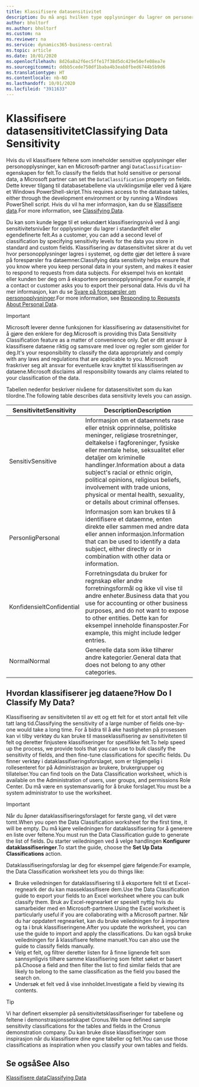 ```yaml
---
title: Klassifisere datasensitivitet
description: Du må angi hvilken type opplysninger du lagrer om personer slik at du kan svare på forespørsler fra dataemner.
author: bholtorf
ms.author: bholtorf
ms.custom: na
ms.reviewer: na
ms.service: dynamics365-business-central
ms.topic: article
ms.date: 10/01/2020
ms.openlocfilehash: 8d26a8a2f6ec5ffe17f38d5dc429e50efe08ea7e
ms.sourcegitcommit: ddbb5cede750df1baba4b3eab8fbed6744b5b9d6
ms.translationtype: HT
ms.contentlocale: nb-NO
ms.lasthandoff: 10/01/2020
ms.locfileid: "3911633"
---
```

# <a name="classifying-data-sensitivity"></a><span data-ttu-id="2379a-103">Klassifisere datasensitivitet</span><span class="sxs-lookup"><span data-stu-id="2379a-103">Classifying Data Sensitivity</span></span>
<span data-ttu-id="2379a-104">Hvis du vil klassifisere feltene som inneholder sensitive opplysninger eller personopplysninger, kan en Microsoft-partner angi ```DataClassification```-egenskapen for felt.</span><span class="sxs-lookup"><span data-stu-id="2379a-104">To classify the fields that hold sensitive or personal data, a Microsoft partner can set the ```DataClassification``` property on fields.</span></span> <span data-ttu-id="2379a-105">Dette krever tilgang til databasetabellene via utviklingsmiljø eller ved å kjøre et Windows PowerShell-skript.</span><span class="sxs-lookup"><span data-stu-id="2379a-105">This requires access to the database tables, either through the development environment or by running a Windows PowerShell script.</span></span> <span data-ttu-id="2379a-106">Hvis du vil ha mer informasjon, kan du se [Klassifisere data](/dynamics365/business-central/dev-itpro/developer/devenv-classifying-data).</span><span class="sxs-lookup"><span data-stu-id="2379a-106">For more information, see [Classifying Data](/dynamics365/business-central/dev-itpro/developer/devenv-classifying-data).</span></span>  

<span data-ttu-id="2379a-107">Du kan som kunde legge til et sekundært klassifiseringsnivå ved å angi sensitivitetsnivåer for opplysninger du lagrer i standardfelt eller egendefinerte felt.</span><span class="sxs-lookup"><span data-stu-id="2379a-107">As a customer, you can add a second level of classification by specifying sensitivity levels for the data you store in standard and custom fields.</span></span> <span data-ttu-id="2379a-108">Klassifisering av datasensitivitet sikrer at du vet hvor personopplysninger lagres i systemet, og dette gjør det lettere å svare på forespørsler fra dataemner.</span><span class="sxs-lookup"><span data-stu-id="2379a-108">Classifying data sensitivity helps ensure that you know where you keep personal data in your system, and makes it easier to respond to requests from data subjects.</span></span> <span data-ttu-id="2379a-109">For eksempel hvis en kontakt eller kunden ber deg om å eksportere personopplysningene.</span><span class="sxs-lookup"><span data-stu-id="2379a-109">For example, if a contact or customer asks you to export their personal data.</span></span> <span data-ttu-id="2379a-110">Hvis du vil ha mer informasjon, kan du se [Svare på forespørsler om personopplysninger](admin-responding-to-requests-about-personal-data.md).</span><span class="sxs-lookup"><span data-stu-id="2379a-110">For more information, see [Responding to Requests About Personal Data](admin-responding-to-requests-about-personal-data.md).</span></span>

> [!Important]
> <span data-ttu-id="2379a-111">Microsoft leverer denne funksjonen for klassifisering av datasensitivitet for å gjøre den enklere for deg.</span><span class="sxs-lookup"><span data-stu-id="2379a-111">Microsoft is providing this Data Sensitivity Classification feature as a matter of convenience only.</span></span> <span data-ttu-id="2379a-112">Det er ditt ansvar å klassifisere dataene riktig og samsvare med lover og regler som gjelder for deg.</span><span class="sxs-lookup"><span data-stu-id="2379a-112">It's your responsibility to classify the data appropriately and comply with any laws and regulations that are applicable to you.</span></span> <span data-ttu-id="2379a-113">Microsoft fraskriver seg alt ansvar for eventuelle krav knyttet til klassifiseringen av dataene.</span><span class="sxs-lookup"><span data-stu-id="2379a-113">Microsoft disclaims all responsibility towards any claims related to your classification of the data.</span></span>  

<span data-ttu-id="2379a-114">Tabellen nedenfor beskriver nivåene for datasensitivitet som du kan tilordne.</span><span class="sxs-lookup"><span data-stu-id="2379a-114">The following table describes data sensitivity levels you can assign.</span></span>

|<span data-ttu-id="2379a-115">Sensitivitet</span><span class="sxs-lookup"><span data-stu-id="2379a-115">Sensitivity</span></span>|<span data-ttu-id="2379a-116">Description</span><span class="sxs-lookup"><span data-stu-id="2379a-116">Description</span></span>|
|----|----|
|<span data-ttu-id="2379a-117">Sensitiv</span><span class="sxs-lookup"><span data-stu-id="2379a-117">Sensitive</span></span> | <span data-ttu-id="2379a-118">Informasjon om et dataemnets rase eller etnisk opprinnelse, politiske meninger, religiøse trosretninger, deltakelse i fagforeninger, fysiske eller mentale helse, seksualitet eller detaljer om kriminelle handlinger.</span><span class="sxs-lookup"><span data-stu-id="2379a-118">Information about a data subject's racial or ethnic origin, political opinions, religious beliefs, involvement with trade unions, physical or mental health, sexuality, or details about criminal offenses.</span></span> |
|<span data-ttu-id="2379a-119">Personlig</span><span class="sxs-lookup"><span data-stu-id="2379a-119">Personal</span></span> | <span data-ttu-id="2379a-120">Informasjon som kan brukes til å identifisere et dataemne, enten direkte eller sammen med andre data eller annen informasjon.</span><span class="sxs-lookup"><span data-stu-id="2379a-120">Information that can be used to identify a data subject, either directly or in combination with other data or information.</span></span>|
|<span data-ttu-id="2379a-121">Konfidensielt</span><span class="sxs-lookup"><span data-stu-id="2379a-121">Confidential</span></span> | <span data-ttu-id="2379a-122">Forretningsdata du bruker for regnskap eller andre forretningsformål og ikke vil vise til andre enheter.</span><span class="sxs-lookup"><span data-stu-id="2379a-122">Business data that you use for accounting or other business purposes, and do not want to expose to other entities.</span></span> <span data-ttu-id="2379a-123">Dette kan for eksempel inneholde finansposter.</span><span class="sxs-lookup"><span data-stu-id="2379a-123">For example, this might include ledger entries.</span></span>|
|<span data-ttu-id="2379a-124">Normal</span><span class="sxs-lookup"><span data-stu-id="2379a-124">Normal</span></span> | <span data-ttu-id="2379a-125">Generelle data som ikke tilhører andre kategorier.</span><span class="sxs-lookup"><span data-stu-id="2379a-125">General data that does not belong to any other categories.</span></span>|

## <a name="how-do-i-classify-my-data"></a><span data-ttu-id="2379a-126">Hvordan klassifiserer jeg dataene?</span><span class="sxs-lookup"><span data-stu-id="2379a-126">How Do I Classify My Data?</span></span>
<span data-ttu-id="2379a-127">Klassifisering av sensitiviteten til av ett og ett felt for et stort antall felt ville tatt lang tid.</span><span class="sxs-lookup"><span data-stu-id="2379a-127">Classifying the sensitivity of a large number of fields one-by-one would take a long time.</span></span> <span data-ttu-id="2379a-128">For å bidra til å øke hastigheten på prosessen kan vi tilby verktøy du kan bruke til masseklassifisering av sensitiviteten til felt og deretter finjustere klassifiseringer for spesifikke felt.</span><span class="sxs-lookup"><span data-stu-id="2379a-128">To help speed up the process, we provide tools that you can use to bulk classify the sensitivity of fields, and then fine-tune classifications for specific fields.</span></span> <span data-ttu-id="2379a-129">Du finner verktøy i dataklassifiseringsforslaget, som er tilgjengelig i rollesenteret for på Administrasjon av brukere, brukergrupper og tillatelser.</span><span class="sxs-lookup"><span data-stu-id="2379a-129">You can find tools on the Data Classification worksheet, which is available on the Administration of users, user groups, and permissions Role Center.</span></span> <span data-ttu-id="2379a-130">Du må være en systemansvarlig for å bruke forslaget.</span><span class="sxs-lookup"><span data-stu-id="2379a-130">You must be a system administrator to use the worksheet.</span></span>

> [!Important]
> <span data-ttu-id="2379a-131">Når du åpner dataklassifiseringsforslaget for første gang, vil det være tomt.</span><span class="sxs-lookup"><span data-stu-id="2379a-131">When you open the Data Classification worksheet for the first time, it will be empty.</span></span> <span data-ttu-id="2379a-132">Du må kjøre veiledningen for dataklassifisering for å generere en liste over feltene.</span><span class="sxs-lookup"><span data-stu-id="2379a-132">You must run the Data Classification guide to generate the list of fields.</span></span> <span data-ttu-id="2379a-133">Du starter veiledningen ved å velge handlingen **Konfigurer dataklassifiseringer**.</span><span class="sxs-lookup"><span data-stu-id="2379a-133">To start the guide, choose the **Set Up Data Classifications** action.</span></span>

<span data-ttu-id="2379a-134">Dataklassifiseringsforslag lar deg for eksempel gjøre følgende:</span><span class="sxs-lookup"><span data-stu-id="2379a-134">For example, the Data Classification worksheet lets you do things like:</span></span>  

* <span data-ttu-id="2379a-135">Bruke veiledningen for dataklassifisering til å eksportere felt til et Excel-regneark der du kan masseklassifisere dem.</span><span class="sxs-lookup"><span data-stu-id="2379a-135">Use the Data Classification guide to export your fields to an Excel worksheet where you can bulk classify them.</span></span> <span data-ttu-id="2379a-136">Bruk av Excel-regnearket er spesielt nyttig hvis du samarbeider med en Microsoft-partnere.</span><span class="sxs-lookup"><span data-stu-id="2379a-136">Using the Excel worksheet is particularly useful if you are collaborating with a Microsoft partner.</span></span> <span data-ttu-id="2379a-137">Når du har oppdatert regnearket, kan du bruke veiledningen for å importere og ta i bruk klassifiseringene.</span><span class="sxs-lookup"><span data-stu-id="2379a-137">After you update the worksheet, you can use the guide to import and apply the classifications.</span></span> <span data-ttu-id="2379a-138">Du kan også bruke veiledningen for å klassifisere feltene manuelt.</span><span class="sxs-lookup"><span data-stu-id="2379a-138">You can also use the guide to classify fields manually.</span></span>  
* <span data-ttu-id="2379a-139">Velg et felt, og filtrer deretter listen for å finne lignende felt som sannsynligvis tilhøre samme klassifisering som feltet søket er basert på.</span><span class="sxs-lookup"><span data-stu-id="2379a-139">Choose a field and then filter the list to find similar fields that are likely to belong to the same classification as the field you based the search on.</span></span>  
* <span data-ttu-id="2379a-140">Undersøk et felt ved å vise innholdet.</span><span class="sxs-lookup"><span data-stu-id="2379a-140">Investigate a field by viewing its contents.</span></span>  

> [!Tip]
> <span data-ttu-id="2379a-141">Vi har definert eksempler på sensitivitetsklassifiseringer for tabellene og feltene i demonstrasjonsselskapet Cronus.</span><span class="sxs-lookup"><span data-stu-id="2379a-141">We have defined sample sensitivity classifications for the tables and fields in the Cronus demonstration company.</span></span> <span data-ttu-id="2379a-142">Du kan bruke disse klassifiseringer som inspirasjon når du klassifisere dine egne tabeller og felt.</span><span class="sxs-lookup"><span data-stu-id="2379a-142">You can use those classifications as inspiration when you classify your own tables and fields.</span></span>

## <a name="see-also"></a><span data-ttu-id="2379a-143">Se også</span><span class="sxs-lookup"><span data-stu-id="2379a-143">See Also</span></span>

[<span data-ttu-id="2379a-144">Klassifisere data</span><span class="sxs-lookup"><span data-stu-id="2379a-144">Classifying Data</span></span>](/dynamics365/business-central/dev-itpro/developer/devenv-classifying-data)  
